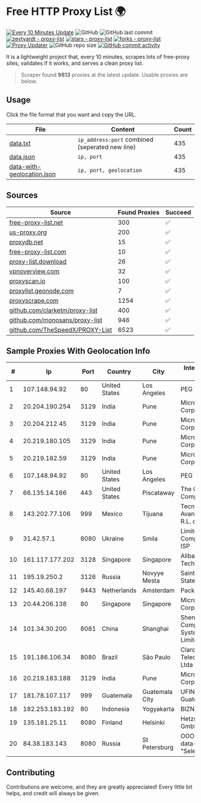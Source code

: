
# Free HTTP Proxy List 🌍

[![Every 10 Minutes Update](https://github.com/mertguvencli/http-proxy-list/actions/workflows/main.yml/badge.svg?branch=main)](https://github.com/mertguvencli/http-proxy-list/actions/workflows/main.yml)
![GitHub](https://img.shields.io/github/license/mertguvencli/http-proxy-list)
![GitHub last commit](https://img.shields.io/github/last-commit/mertguvencli/http-proxy-list)
[![zevtyardt - proxy-list](https://img.shields.io/static/v1?label=zevtyardt&message=proxy-list&color=blue&logo=github)](https://github.com/zevtyardt/proxy-list "Go to GitHub repo")
[![stars - proxy-list](https://img.shields.io/github/stars/zevtyardt/proxy-list?style=social)](https://github.com/zevtyardt/proxy-list)
[![forks - proxy-list](https://img.shields.io/github/forks/zevtyardt/proxy-list?style=social)](https://github.com/zevtyardt/proxy-list)
[![Proxy Updater](https://github.com/zevtyardt/proxy-list/workflows/Proxy%20Updater/badge.svg)](https://github.com/zevtyardt/proxy-list/actions?query=workflow:"Proxy+Updater")
![GitHub repo size](https://img.shields.io/github/repo-size/zevtyardt/proxy-list)
[![GitHub commit activity](https://img.shields.io/github/commit-activity/m/zevtyardt/proxy-list?logo=commits)](https://github.com/zevtyardt/proxy-list/commits/main)

It is a lightweight project that, every 10 minutes, scrapes lots of free-proxy sites, validates if it works, and serves a clean proxy list.

> Scraper found **9813** proxies at the latest update. Usable proxies are below.

## Usage

Click the file format that you want and copy the URL.

|File|Content|Count|
|----|-------|-----|
|[data.txt](https://raw.githubusercontent.com/mertguvencli/http-proxy-list/main/proxy-list/data.txt)|`ip_address:port` combined (seperated new line)|435|
|[data.json](https://raw.githubusercontent.com/mertguvencli/http-proxy-list/main/proxy-list/data.json)|`ip, port`|435|
|[data-with-geolocation.json](https://raw.githubusercontent.com/mertguvencli/http-proxy-list/main/proxy-list/data-with-geolocation.json)|`ip, port, geolocation`|435|

## Sources

|Source|Found Proxies|Succeed|
|------|-------------|-------|
|[free-proxy-list.net](https://free-proxy-list.net)|300|✅|
|[us-proxy.org](https://www.us-proxy.org)|200|✅|
|[proxydb.net](http://proxydb.net)|15|✅|
|[free-proxy-list.com](https://free-proxy-list.com/?page=&port=&type%5B%5D=http&type%5B%5D=https&up_time=0&search=Search)|10|✅|
|[proxy-list.download](https://www.proxy-list.download/HTTP)|26|✅|
|[vpnoverview.com](https://vpnoverview.com/privacy/anonymous-browsing/free-proxy-servers)|32|✅|
|[proxyscan.io](https://www.proxyscan.io)|100|✅|
|[proxylist.geonode.com](https://proxylist.geonode.com/api/proxy-list?limit=300&page=1&sort_by=lastChecked&sort_type=desc&protocols=http,https)|7|✅|
|[proxyscrape.com](https://api.proxyscrape.com/v2/?request=displayproxies&protocol=http&timeout=10000&country=all&ssl=all&anonymity=all)|1254|✅|
|[github.com/clarketm/proxy-list](https://raw.githubusercontent.com/clarketm/proxy-list/master/proxy-list-raw.txt)|400|✅|
|[github.com/monosans/proxy-list](https://raw.githubusercontent.com/monosans/proxy-list/main/proxies/http.txt)|946|✅|
|[github.com/TheSpeedX/PROXY-List](https://raw.githubusercontent.com/TheSpeedX/PROXY-List/master/http.txt)|6523|✅|


## Sample Proxies With Geolocation Info

|#|Ip|Port|Country|City|Internet Service Provider|
|-|--|----|-------|----|-------------------------|
|1|107.148.94.92|80|United States|Los Angeles|PEG TECH INC|
|2|20.204.190.254|3129|India|Pune|Microsoft Corporation|
|3|20.204.212.45|3129|India|Pune|Microsoft Corporation|
|4|20.219.180.105|3129|India|Pune|Microsoft Corporation|
|5|20.219.182.59|3129|India|Pune|Microsoft Corporation|
|6|107.148.94.92|80|United States|Los Angeles|PEG TECH INC|
|7|66.135.14.166|443|United States|Piscataway|The Constant Company, LLC|
|8|143.202.77.106|999|Mexico|Tijuana|Tecnologías Avanzadas S. de R.L. de C.V.|
|9|31.42.57.1|8080|Ukraine|Smila|Limited Liability Company AVATOR ISP|
|10|161.117.177.202|3128|Singapore|Singapore|Alibaba (US) Technology Co.|
|11|195.19.250.2|3126|Russia|Novyye Mesta|Saint Petersburg State University|
|12|145.40.68.197|9443|Netherlands|Amsterdam|Packet Host, Inc.|
|13|20.44.206.138|80|Singapore|Singapore|Microsoft Corporation|
|14|101.34.30.200|8081|China|Shanghai|Shenzhen Tencent Computer Systems Company Limited|
|15|191.186.106.34|8080|Brazil|São Paulo|Claro NXT Telecomunicacoes Ltda|
|16|20.219.183.188|3129|India|Pune|Microsoft Corporation|
|17|181.78.107.117|999|Guatemala|Guatemala City|UFINET Guatemala S. A|
|18|182.253.183.192|80|Indonesia|Yogyakarta|BIZNET|
|19|135.181.25.11|8080|Finland|Helsinki|Hetzner Online GmbH|
|20|84.38.183.143|8080|Russia|St Petersburg|OOO "Network of data-centers "Selectel"|



## Contributing

Contributions are welcome, and they are greatly appreciated! Every
little bit helps, and credit will always be given.

